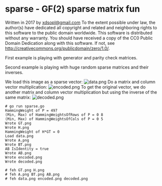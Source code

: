 # sparse - GF(2) sparse matrix fun
Written in 2017 by <Ahmet Inan> <xdsopl@gmail.com>
To the extent possible under law, the author(s) have dedicated all copyright and related and neighboring rights to this software to the public domain worldwide. This software is distributed without any warranty.
You should have received a copy of the CC0 Public Domain Dedication along with this software. If not, see <http://creativecommons.org/publicdomain/zero/1.0/>.

First example is playing with generator and parity check matrices.

Second example is playing with huge random sparse matrices and their inverses.

We load this image as a sparse vector:
![data.png](https://github.com/xdsopl/sparse/raw/master/data.png)
Do a matrix and column vector multiplication:
![encoded.png](https://github.com/xdsopl/sparse/raw/master/encoded.png)
To get the original vector, we do another matrix and column vector multiplication but using the inverse of the same matrix:
![decoded.png](https://github.com/xdsopl/sparse/raw/master/decoded.png)

```
# go run sparse.go
HammingWeight of P = 497
(Min, Max) of HammingWeightsOfRows of P = 0 8
(Min, Max) of HammingWeightsOfCols of P = 0 5
Wrote GT.png
Wrote H.png
HammingWeight of H*GT = 0
Load data.png
Wrote A.png
Wrote BT.png
AB IsIdentity = true
Wrote AB.png
Wrote encoded.png
Wrote decoded.png

# feh GT.png H.png
# feh A.png BT.png AB.png
# feh data.png encoded.png decoded.png
```

